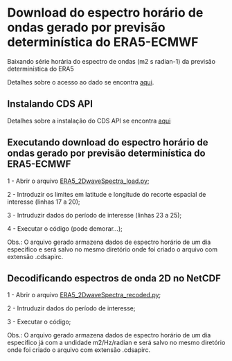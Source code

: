 # Download do espectro horário de ondas gerado por previsão determinística do ERA5-ECMWF
Baixando série horária do espectro de ondas (m2 s radian-1) da previsão determinística do ERA5

Detalhes sobre o acesso ao dado se encontra [aqui](https://confluence.ecmwf.int/display/CKB/ERA5%3A+data+documentation#ERA5:datadocumentation-Parameterlistings).

## Instalando CDS API
Detalhes sobre a instalação do CDS API se encontra [aqui](https://github.com/Dilello/BaixarDadosERA5no-Win10)

## Executando download do espectro horário de ondas gerado por previsão determinística do ERA5-ECMWF
1 - Abrir o arquivo [ERA5_2DwaveSpectra_load.py](https://github.com/Dilello/DownloadERA5_2DWaveSpectra/blob/main/ERA5_2DwaveSpectra_load.py);

2 - Introduzir os limites em latitude e longitude do recorte espacial de interesse (linhas 17 a 20);

3 - Intruduzir dados do período de interesse (linhas 23 a 25);

4 - Executar o código (pode demorar...);

Obs.: O arquivo gerado armazena dados de espectro horário de um dia específico e será salvo no mesmo diretório onde foi criado o arquivo com extensão .cdsapirc.

## Decodificando espectros de onda 2D no NetCDF
1 - Abrir o arquivo [ERA5_2DwaveSpectra_recoded.py](https://github.com/Dilello/DownloadERA5_2DWaveSpectra/blob/main/ERA5_2DwaveSpectra_recoder.py);

2 - Intruduzir dados do período de interesse;

3 - Executar o código;

Obs.: O arquivo gerado armazena dados de espectro horário de um dia específico já com a undidade m2/Hz/radian e será salvo no mesmo diretório onde foi criado o arquivo com extensão .cdsapirc.


